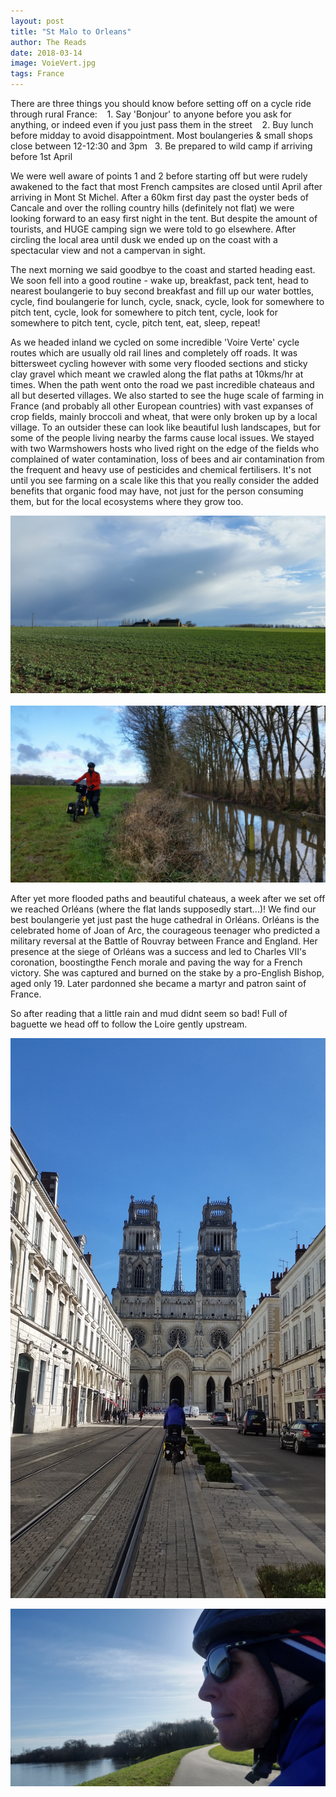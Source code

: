 ```yaml
---
layout: post
title: "St Malo to Orleans"
author: The Reads
date: 2018-03-14
image: VoieVert.jpg
tags: France
---
```


There are three things you should know before setting off on a cycle ride through rural France:  
  1. Say 'Bonjour' to anyone before you ask for anything, or indeed even if you just pass them in the street  
  2. Buy lunch before midday to avoid disappointment. Most boulangeries & small shops close between 12-12:30 and 3pm   
  3. Be prepared to wild camp if arriving before 1st April

We were well aware of points 1 and 2 before starting off but were rudely awakened to the fact that most French campsites are closed until April after arriving in Mont St Michel. After a 60km first day past the oyster beds of Cancale and over the rolling country hills (definitely not flat) we were looking forward to an easy first night in the tent. But despite the amount of tourists, and HUGE camping sign we were told to go elsewhere. After circling the local area until dusk we ended up on the coast with a spectacular view and not a campervan in sight.

The next morning we said goodbye to the coast and started heading east. We soon fell into a good routine - wake up, breakfast, pack tent, head to nearest boulangerie to buy second breakfast and fill up our water bottles, cycle, find boulangerie for lunch, cycle, snack, cycle, look for somewhere to pitch tent, cycle, look for somewhere to pitch tent, cycle, look for somewhere to pitch tent, cycle, pitch tent, eat, sleep, repeat!

As we headed inland we cycled on some incredible 'Voire Verte' cycle routes which are usually old rail lines and completely off roads. It was bittersweet cycling however with some very flooded sections and sticky clay gravel which meant we crawled along the flat paths at 10kms/hr at times. When the path went onto the road we past incredible chateaus and all but deserted villages. We also started to see the huge scale of farming in France (and probably all other European countries) with vast expanses of crop fields, mainly broccoli and wheat, that were only broken up by a local village. To an outsider these can look like beautiful lush landscapes, but for some of the people living nearby the farms cause local issues. We stayed with two Warmshowers hosts who lived right on the edge of the fields who complained of water contamination, loss of bees and air contamination from the frequent and heavy use of pesticides and chemical fertilisers. It's not until you see farming on a scale like this that you really consider the added benefits that organic food may have, not just for the person consuming them, but for the local ecosystems where they grow too.  

![Farm](assets/img/Farm.jpg)  
![FloodedVoie](assets/img/FloodedVoie.jpg)

After yet more flooded paths and beautiful chateaus, a week after we set off we reached Orléans (where the flat lands supposedly start...)! We find our best boulangerie yet just past the huge cathedral in Orléans. Orléans is the celebrated home of Joan of Arc, the courageous teenager who predicted a military reversal at the Battle of Rouvray between France and England. Her presence at the siege of Orléans was a success and led to Charles VII's coronation, boostingthe Fench morale and paving the way for a French victory. She was captured and burned on the stake by a pro-English Bishop, aged only 19. Later pardonned she became a martyr and patron saint of France.  

So after reading that a little rain and mud didnt seem so bad! Full of baguette we head off to follow the Loire gently upstream.

![Orleans](assets/img/Orleans.jpg)

![LoireVal](assets/img/LoireVal.jpg)

